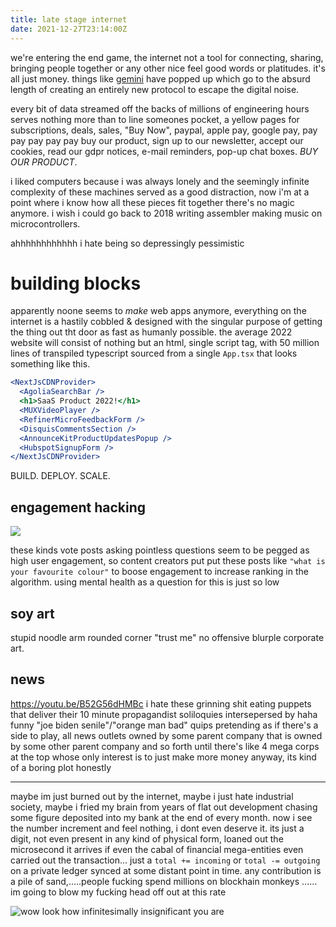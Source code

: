```yaml
---
title: late stage internet
date: 2021-12-27T23:14:00Z
---
```


we're entering the end game, the internet not a tool for connecting, sharing,
bringing people together or any other nice feel good words or platitudes. it's
all just money. things like [gemini](https://gemini.circumlunar.space/) have
popped up which go to the absurd length of creating an entirely new protocol to
escape the digital noise.

every bit of data streamed off the backs of millions of engineering hours serves
nothing more than to line someones pocket, a yellow pages for subscriptions,
deals, sales, "Buy Now", paypal, apple pay, google pay, pay pay pay pay pay buy
our product, sign up to our newsletter, accept our cookies, read our gdpr
notices, e-mail reminders, pop-up chat boxes. _BUY OUR PRODUCT_.

i liked computers because i was always lonely and the seemingly infinite
complexity of these machines served as a good distraction, now i'm at a point
where i know how all these pieces fit together there's no magic anymore. i wish
i could go back to 2018 writing assembler making music on microcontrollers.

ahhhhhhhhhhhh i hate being so depressingly pessimistic

# building blocks

apparently noone seems to _make_ web apps anymore, everything on the internet is
a hastily cobbled & designed with the singular purpose of getting the thing out
tht door as fast as humanly possible. the average 2022 website will consist of
nothing but an html, single script tag, with 50 million lines of transpiled
typescript sourced from a single `App.tsx` that looks something like this.

```jsx
<NextJsCDNProvider>
  <AgoliaSearchBar />
  <h1>SaaS Product 2022!</h1>
  <MUXVideoPlayer />
  <RefinerMicroFeedbackForm />
  <DisquisCommentsSection />
  <AnnounceKitProductUpdatesPopup />
  <HubspotSignupForm />
</NextJsCDNProvider>
```

BUILD. DEPLOY. SCALE.

## engagement hacking

![](https://ftp.cass.si/0y960tg0~.png)

these kinds vote posts asking pointless questions seem to be pegged as high user
engagement, so content creators put put these posts like
`"what is your favourite colour"` to boose engagement to increase ranking in the
algorithm. using mental health as a question for this is just so low

## soy art

stupid noodle arm rounded corner "trust me" no offensive blurple corporate art.

## news

<https://youtu.be/B52G56dHMBc> i hate these grinning shit eating puppets that
deliver their 10 minute propagandist soliloquies intersepersed by haha funny
"joe biden senile"/"orange man bad" quips pretending as if there's a side to
play, all news outlets owned by some parent company that is owned by some other
parent company and so forth until there's like 4 mega corps at the top whose
only interest is to just make more money anyway, its kind of a boring plot
honestly

---

maybe im just burned out by the internet, maybe i just hate industrial society,
maybe i fried my brain from years of flat out development chasing some figure
deposited into my bank at the end of every month. now i see the number increment
and feel nothing, i dont even deserve it. its just a digit, not even present in
any kind of physical form, loaned out the microsecond it arrives if even the
cabal of financial mega-entities even carried out the transaction... just a
`total += incoming` or `total -= outgoing` on a private ledger synced at some
distant point in time. any contribution is a pile of sand,.....people fucking
spend millions on blockhain monkeys ...... im going to blow my fucking head off
out at this rate

![wow look how infinitesimally insignificant you are](https://ftp.cass.si/49m=wr75..jpeg)

